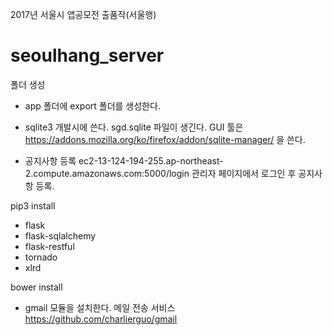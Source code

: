 2017년 서울시 앱공모전 출품작(서울행)

# seoulhang_server

폴더 생성
- app 폴더에 export 폴더를 생성한다.

- sqlite3
    개발시에 쓴다. sgd.sqlite 파일이 생긴다.
    GUI 툴은 https://addons.mozilla.org/ko/firefox/addon/sqlite-manager/ 을 쓴다.

- 공지사항 등록
  ec2-13-124-194-255.ap-northeast-2.compute.amazonaws.com:5000/login
  관리자 페이지에서 로그인 후 공지사항 등록.

pip3 install

- flask
- flask-sqlalchemy
- flask-restful
- tornado
- xlrd

bower install

- gmail 모듈을 설치한다.
  메일 전송 서비스
  https://github.com/charlierguo/gmail
